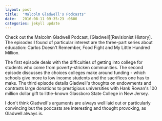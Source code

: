 ```yaml
---
layout: post
title:  "Malcolm Gladwell's Podcasts"
date:   2016-08-11 09:35:23 -0600
categories: jekyll update
---
```


Check out the Malcolm Gladwell Podcast, [Gladwell][Revisionist History]. The episodes I found of particular interest are
the three-part series about education: Carlos Doesn't Remember, Food Fight and My Little 
Hundred Million. 

The first episode deals with the difficulties of getting into college for students who come 
from poverty-stricken communities. The second episode discusses the choices colleges make 
around funding - which schools give more to low income students and the sacrifices one has to make. 
The third episode details Gladwell's thoughts on endowments and contrasts large donations 
to prestigious universities with Hank Rowan's 100 million dollar gift to little-known 
Glassboro State College in New Jersey. 

I don't think Gladwell's arguments are always well laid out or particularly convincing but the
podcasts are interesting and thought provoking, as Gladwell always is. 

[Gladwell]: http://revisionisthistory.com/
[jekyll-docs]: http://jekyllrb.com/docs/home
[jekyll-gh]:   https://github.com/jekyll/jekyll
[jekyll-talk]: https://talk.jekyllrb.com/
